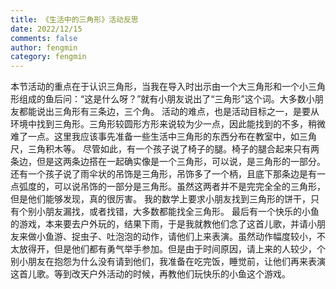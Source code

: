```yaml
---
title: 《生活中的三角形》活动反思
date: 2022/12/15
comments: false
author: fengmin
category: fengmin
---
```

本节活动的重点在于认识三角形，当我在导入时出示由一个大三角形和一个小三角形组成的鱼后问：“这是什么呀？”就有小朋友说出了“三角形”这个词。大多数小朋友都能说出三角形有三条边，三个角。
活动的难点，也是活动目标之一，是要从环境中找到三角形。三角形较圆形方形来说较为少一点，因此能找到的不多，稍微难了一点。这里我应该事先准备一些生活中三角形的东西分布在教室中，如三角尺，三角积木等。
尽管如此，有一个孩子说了椅子的腿。椅子的腿合起来只有两条边，但是这两条边搭在一起确实像是一个三角形，可以说，是三角形的一部分。还有一个孩子说了雨伞状的吊饰是三角形，吊饰多了一个柄，且底下那条边是有一点弧度的，可以说吊饰的一部分是三角形。虽然这两者并不是完完全全的三角形，但是他们能够发现，真的很厉害。
我的数学上要求小朋友找到三角形的饼干，只有个别小朋友漏找，或者找错，大多数都能找全三角形。
最后有一个快乐的小鱼的游戏，本来要去户外玩的，结果下雨，于是我就教他们念了这首儿歌，并请小朋友来做小鱼游、捉虫子、吐泡泡的动作，请他们上来表演。虽然动作幅度较小，不太放得开，但是他们都有勇气举手参加。但是由于时间原因，请上来的人较少，个别小朋友在抱怨为什么没有请到他们，我准备在吃完饭，睡觉前，让他们再来表演这首儿歌。等到改天户外活动的时候，再教他们玩快乐的小鱼这个游戏。
